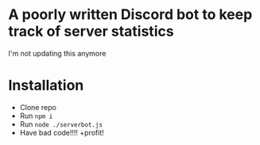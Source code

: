 # A poorly written Discord bot to keep track of server statistics

I'm not updating this anymore

# Installation
- Clone repo
- Run `npm i`
- Run `node ./serverbot.js`
- Have bad code!!!! +profit!

